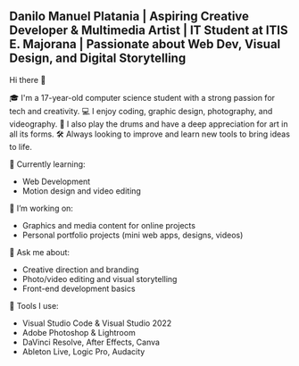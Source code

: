 ##  **Danilo Manuel Platania | Aspiring Creative Developer & Multimedia Artist | IT Student at ITIS E. Majorana | Passionate about Web Dev, Visual Design, and Digital Storytelling**
Hi there 👋

🎓 I'm a 17-year-old computer science student with a strong passion for tech and creativity.
💻 I enjoy coding, graphic design, photography, and videography.
🥁 I also play the drums and have a deep appreciation for art in all its forms.
🛠️ Always looking to improve and learn new tools to bring ideas to life.

🌱 Currently learning:

* Web Development
* Motion design and video editing

🔭 I’m working on:

* Graphics and media content for online projects
* Personal portfolio projects (mini web apps, designs, videos)

💬 Ask me about:

* Creative direction and branding
* Photo/video editing and visual storytelling
* Front-end development basics

🧰 Tools I use:

* Visual Studio Code & Visual Studio 2022
* Adobe Photoshop & Lightroom
* DaVinci Resolve, After Effects, Canva
* Ableton Live, Logic Pro, Audacity

